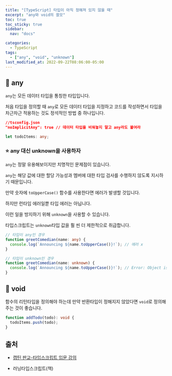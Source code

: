 ```yaml
---
title: "[TypeScript] 타입이 아직 정해져 있지 않을 때"
excerpt: "any와 void의 쓸모"
toc: true
toc_sticky: true
sidebar:
  nav: "docs"

categories:
  - TypeScript
tags:
  - ["any", "void", "unknown"]
last_modified_at: 2022-09-22T08:06:00-05:00
---
```


## 📄 any

`any`는 모든 데이터 타입을 통칭한 타입입니다.

처음 타입을 정의할 때 `any`로 모든 데이터 타입을 지정하고 코드를 작성하면서 타입을 차근차근 적용하는 것도 정석적인 방법 중 하나입니다.

```json
//tsconfig.json
"noImplicitAny": true // 데이터 타입을 비워놓지 말고 any라도 붙여라
```

```ts
let todoItems: any;
```

### ⭐ any 대신 unknown을 사용하자

`any`는 정말 유용해보이지만 치명적인 문제점이 있습니다.

`any`는 해당 값에 대한 할당 가능성과 멤버에 대한 타입 검사를 수행하지 않도록 지시하기 때문입니다.

만약 숫자에 `toUpperCase()` 함수를 사용한다면 에러가 발생할 것입니다.

하지만 런타임 에러일뿐 타입 에러는 아닙니다.

이런 일을 방지하기 위해 `unknown`을 사용할 수 있습니다.

타입스크립트는 `unknown`타입 값을 훨 씬 더 제한적으로 취급합니다.

```ts
// 타입이 any인 경우
function greetComedian(name: any) {
  console.log(`Announcing ${name.toUpperCase()}!`); // 에러 x
}

// 타입이 unknown인 경우
function greetComedian(name: unknown) {
  console.log(`Announcing ${name.toUpperCase()}!`); // Error: Object is of type 'unknown'
}
```

## 📄 void

함수의 리턴타입을 정의해야 하는데 만약 반환타입이 정해지지 않았다면 `void`로 정의해주는 것이 좋습니다.

```ts
function addTodo(todo): void {
  todoItems.push(todo);
}
```

## 출처

- [캡틴 판교-타입스크립트 입문 강의](https://www.inflearn.com/course/%ED%83%80%EC%9E%85%EC%8A%A4%ED%81%AC%EB%A6%BD%ED%8A%B8-%EC%9E%85%EB%AC%B8/dashboard)

* 러닝타입스크립트(책)
